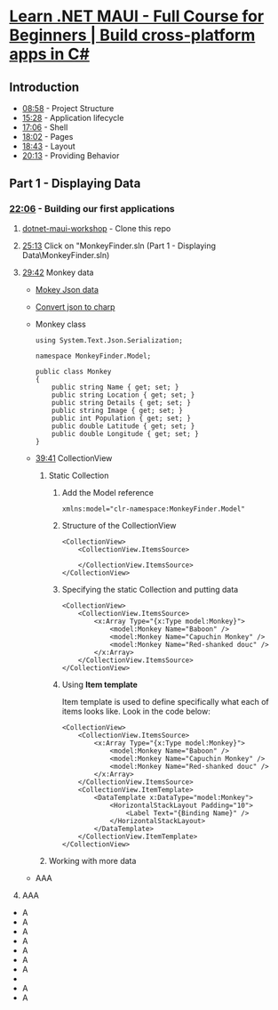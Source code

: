 # [Learn .NET MAUI - Full Course for Beginners | Build cross-platform apps in C#](https://youtu.be/DuNLR_NJv8U?si=5bi_V4ljtMNs5Wub)

## Introduction

* [08:58](https://youtu.be/DuNLR_NJv8U?t=538) - Project Structure
* [15:28](https://youtu.be/DuNLR_NJv8U?t=928) - Application lifecycle
* [17:06](https://youtu.be/DuNLR_NJv8U?t=1026) - Shell
* [18:02](https://youtu.be/DuNLR_NJv8U?t=1082) - Pages
* [18:43](https://youtu.be/DuNLR_NJv8U?t=1123) - Layout
* [20:13](https://youtu.be/DuNLR_NJv8U?t=1213) - Providing Behavior

## Part 1 - Displaying Data

### [22:06](https://youtu.be/DuNLR_NJv8U?t=1326) - Building our first applications

1. [dotnet-maui-workshop](https://github.com/dotnet-presentations/dotnet-maui-workshop) - Clone this repo
      
2. [25:13](https://youtu.be/DuNLR_NJv8U?t=1513) Click on "MonkeyFinder.sln (Part 1 - Displaying Data\MonkeyFinder.sln)
   
3. [29:42](https://youtu.be/DuNLR_NJv8U?t=1608) Monkey data
   
   * [Mokey Json data](https://raw.githubusercontent.com/jamesmontemagno/app-monkeys/master/MonkeysApp/monkeydata.json)
   * [Convert json to charp](https://json2csharp.com/)
   * Monkey class

        ```
        using System.Text.Json.Serialization;

        namespace MonkeyFinder.Model;

        public class Monkey
        {
            public string Name { get; set; }
            public string Location { get; set; }
            public string Details { get; set; }
            public string Image { get; set; }
            public int Population { get; set; }
            public double Latitude { get; set; }
            public double Longitude { get; set; }
        }
        ```

   * [39:41](https://youtu.be/DuNLR_NJv8U?t=2381) CollectionView
  
        1. Static Collection
     
            1. Add the Model reference
         
                ```
                xmlns:model="clr-namespace:MonkeyFinder.Model"
                ```

            2. Structure of the CollectionView

                ```
                <CollectionView>
                    <CollectionView.ItemsSource>

                    </CollectionView.ItemsSource>
                </CollectionView>
                ```

            3. Specifying the static Collection and putting data
      
                ```
                <CollectionView>
                    <CollectionView.ItemsSource>
                        <x:Array Type="{x:Type model:Monkey}">
                            <model:Monkey Name="Baboon" />
                            <model:Monkey Name="Capuchin Monkey" />
                            <model:Monkey Name="Red-shanked douc" />
                        </x:Array>            
                    </CollectionView.ItemsSource>
                </CollectionView>
                ```

            4. Using **Item template** 
         
                Item template is used to define specifically what each of items looks like. Look in the code below:

                ```
                <CollectionView>
                    <CollectionView.ItemsSource>
                        <x:Array Type="{x:Type model:Monkey}">
                            <model:Monkey Name="Baboon" />
                            <model:Monkey Name="Capuchin Monkey" />
                            <model:Monkey Name="Red-shanked douc" />
                        </x:Array>            
                    </CollectionView.ItemsSource>
                    <CollectionView.ItemTemplate>
                        <DataTemplate x:DataType="model:Monkey">
                            <HorizontalStackLayout Padding="10">
                                <Label Text="{Binding Name}" />
                            </HorizontalStackLayout>
                        </DataTemplate>
                    </CollectionView.ItemTemplate>
                </CollectionView>
                ```

        2. Working with more data
   
   * AAA

4. AAA

* A
* A
* A
* A
* A
* A
* A
* 
* A
* A